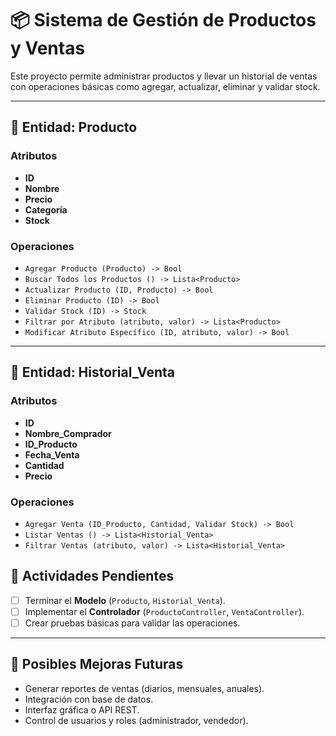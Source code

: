 # 📦 Sistema de Gestión de Productos y Ventas

Este proyecto permite administrar productos y llevar un historial de ventas con operaciones básicas como agregar, actualizar, eliminar y validar stock.  

---

## 🛒 Entidad: Producto

### Atributos
- **ID**
- **Nombre**
- **Precio**
- **Categoría**
- **Stock**

### Operaciones
- `Agregar Producto (Producto) -> Bool`  
- `Buscar Todos los Productos () -> Lista<Producto>`  
- `Actualizar Producto (ID, Producto) -> Bool`  
- `Eliminar Producto (ID) -> Bool`  
- `Validar Stock (ID) -> Stock`  
- `Filtrar por Atributo (atributo, valor) -> Lista<Producto>`  
- `Modificar Atributo Específico (ID, atributo, valor) -> Bool`  

---

## 📑 Entidad: Historial_Venta

### Atributos
- **ID**
- **Nombre_Comprador**
- **ID_Producto**
- **Fecha_Venta**
- **Cantidad**
- **Precio**

### Operaciones
- `Agregar Venta (ID_Producto, Cantidad, Validar Stock) -> Bool`  
- `Listar Ventas () -> Lista<Historial_Venta>`  
- `Filtrar Ventas (atributo, valor) -> Lista<Historial_Venta>`  


## 📝 Actividades Pendientes
- [ ] Terminar el **Modelo** (`Producto`, `Historial_Venta`).  
- [ ] Implementar el **Controlador** (`ProductoController`, `VentaController`).  
- [ ] Crear pruebas básicas para validar las operaciones.  

---

## 🚀 Posibles Mejoras Futuras
- Generar reportes de ventas (diarios, mensuales, anuales).  
- Integración con base de datos.  
- Interfaz gráfica o API REST.  
- Control de usuarios y roles (administrador, vendedor).  

